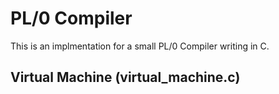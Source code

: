# PL/0 Compiler
This is an implmentation for a small PL/0 Compiler writing in C.
## Virtual Machine (virtual_machine.c)
